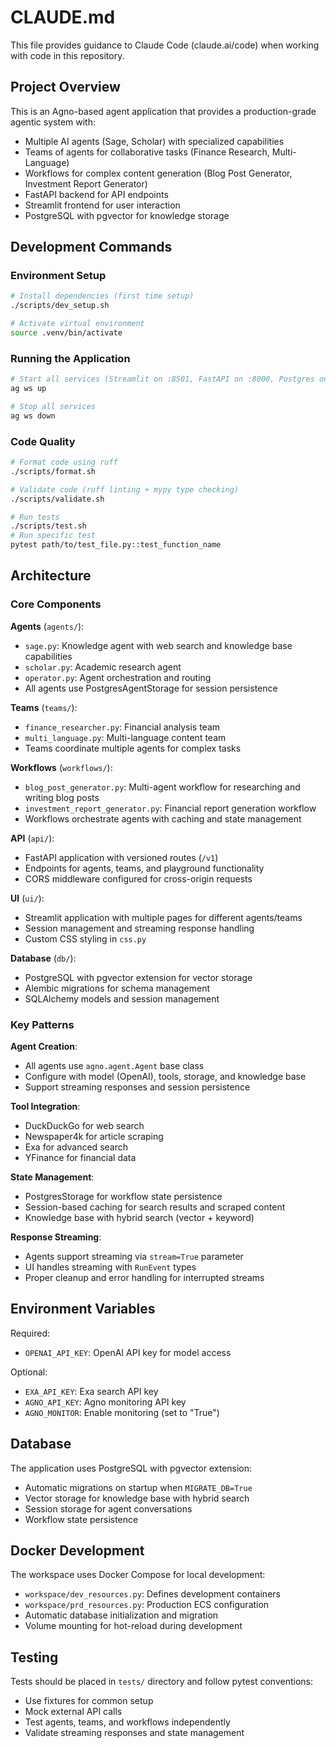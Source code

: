 # CLAUDE.md

This file provides guidance to Claude Code (claude.ai/code) when working with code in this repository.

## Project Overview

This is an Agno-based agent application that provides a production-grade agentic system with:
- Multiple AI agents (Sage, Scholar) with specialized capabilities
- Teams of agents for collaborative tasks (Finance Research, Multi-Language)
- Workflows for complex content generation (Blog Post Generator, Investment Report Generator)
- FastAPI backend for API endpoints
- Streamlit frontend for user interaction
- PostgreSQL with pgvector for knowledge storage

## Development Commands

### Environment Setup
```bash
# Install dependencies (first time setup)
./scripts/dev_setup.sh

# Activate virtual environment
source .venv/bin/activate
```

### Running the Application
```bash
# Start all services (Streamlit on :8501, FastAPI on :8000, Postgres on :5432)
ag ws up

# Stop all services
ag ws down
```

### Code Quality
```bash
# Format code using ruff
./scripts/format.sh

# Validate code (ruff linting + mypy type checking)
./scripts/validate.sh

# Run tests
./scripts/test.sh
# Run specific test
pytest path/to/test_file.py::test_function_name
```

## Architecture

### Core Components

**Agents** (`agents/`):
- `sage.py`: Knowledge agent with web search and knowledge base capabilities
- `scholar.py`: Academic research agent
- `operator.py`: Agent orchestration and routing
- All agents use PostgresAgentStorage for session persistence

**Teams** (`teams/`):
- `finance_researcher.py`: Financial analysis team
- `multi_language.py`: Multi-language content team
- Teams coordinate multiple agents for complex tasks

**Workflows** (`workflows/`):
- `blog_post_generator.py`: Multi-agent workflow for researching and writing blog posts
- `investment_report_generator.py`: Financial report generation workflow
- Workflows orchestrate agents with caching and state management

**API** (`api/`):
- FastAPI application with versioned routes (`/v1`)
- Endpoints for agents, teams, and playground functionality
- CORS middleware configured for cross-origin requests

**UI** (`ui/`):
- Streamlit application with multiple pages for different agents/teams
- Session management and streaming response handling
- Custom CSS styling in `css.py`

**Database** (`db/`):
- PostgreSQL with pgvector extension for vector storage
- Alembic migrations for schema management
- SQLAlchemy models and session management

### Key Patterns

**Agent Creation**:
- All agents use `agno.agent.Agent` base class
- Configure with model (OpenAI), tools, storage, and knowledge base
- Support streaming responses and session persistence

**Tool Integration**:
- DuckDuckGo for web search
- Newspaper4k for article scraping
- Exa for advanced search
- YFinance for financial data

**State Management**:
- PostgresStorage for workflow state persistence
- Session-based caching for search results and scraped content
- Knowledge base with hybrid search (vector + keyword)

**Response Streaming**:
- Agents support streaming via `stream=True` parameter
- UI handles streaming with `RunEvent` types
- Proper cleanup and error handling for interrupted streams

## Environment Variables

Required:
- `OPENAI_API_KEY`: OpenAI API key for model access

Optional:
- `EXA_API_KEY`: Exa search API key
- `AGNO_API_KEY`: Agno monitoring API key
- `AGNO_MONITOR`: Enable monitoring (set to "True")

## Database

The application uses PostgreSQL with pgvector extension:
- Automatic migrations on startup when `MIGRATE_DB=True`
- Vector storage for knowledge base with hybrid search
- Session storage for agent conversations
- Workflow state persistence

## Docker Development

The workspace uses Docker Compose for local development:
- `workspace/dev_resources.py`: Defines development containers
- `workspace/prd_resources.py`: Production ECS configuration
- Automatic database initialization and migration
- Volume mounting for hot-reload during development

## Testing

Tests should be placed in `tests/` directory and follow pytest conventions:
- Use fixtures for common setup
- Mock external API calls
- Test agents, teams, and workflows independently
- Validate streaming responses and state management
